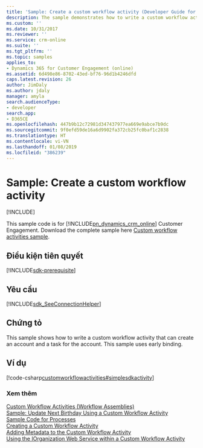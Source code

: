 ```yaml
---
title: 'Sample: Create a custom workflow activity (Developer Guide for Dynamics 365 for Customer Engagement) | MicrosoftDocs'
description: The sample demonstrates how to write a custom workflow activity that can create an account and a task for the account. This sample uses early binding.
ms.custom: ''
ms.date: 10/31/2017
ms.reviewer: ''
ms.service: crm-online
ms.suite: ''
ms.tgt_pltfrm: ''
ms.topic: samples
applies_to:
- Dynamics 365 for Customer Engagement (online)
ms.assetid: 6d498e86-8702-43ed-bf76-96d1b4246dfd
caps.latest.revision: 26
author: JimDaly
ms.author: jdaly
manager: amyla
search.audienceType:
- developer
search.app:
- D365CE
ms.openlocfilehash: 447b9b12c72981d347437977ea669e9abce7b9dc
ms.sourcegitcommit: 9f0efd59de16a6d9902fa372cb25fc0baf1c2838
ms.translationtype: HT
ms.contentlocale: vi-VN
ms.lasthandoff: 01/08/2019
ms.locfileid: "386239"
---
```

# <a name="sample-create-a-custom-workflow-activity"></a>Sample: Create a custom workflow activity

[!INCLUDE[](../../includes/cc_applies_to_update_9_0_0.md)]

This sample code is for [!INCLUDE[pn_dynamics_crm_online](../../includes/pn-dynamics-crm-online.md)] Customer Engagement. Download the complete sample here [Custom workflow activities sample](https://code.msdn.microsoft.com/Custom-Workflow-Activities-eee57285). 

## <a name="prerequisites"></a>Điều kiện tiên quyết
[!INCLUDE[sdk-prerequisite](../../includes/sdk-prerequisite.md)]
  
## <a name="requirements"></a>Yêu cầu  
[!INCLUDE[sdk_SeeConnectionHelper](../../includes/sdk-seeconnectionhelper.md)]
  
## <a name="demonstrates"></a>Chứng tỏ  
 This sample shows how to write a custom workflow activity that can create an account and a task for the account. This sample uses early binding.  
  
## <a name="example"></a>Ví dụ  
 [!code-csharp[customworkflowactivities#simplesdkactivity](../../snippets/csharp/CRMV8/customworkflowactivities/cs/simplesdkactivity.cs#simplesdkactivity)]  
  
### <a name="see-also"></a>Xem thêm  
 [Custom Workflow Activities (Workflow Assemblies)](../custom-workflow-activities-workflow-assemblies.md)   
 [Sample: Update Next Birthday Using a Custom Workflow Activity](sample-update-next-birthday-using-custom-workflow-activity.md)   
 [Sample Code for Processes](../sample-code-processes.md)   
 [Creating a Custom Workflow Activity](create-custom-workflow-activity.md)   
 [Adding Metadata to the Custom Workflow Activity](add-metadata-custom-workflow-activity.md)   
 [Using the IOrganization Web Service within a Custom Workflow Activity](use-iorganization-web-service-custom-workflow-activity.md)
